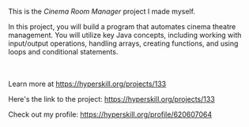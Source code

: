 This is the *Cinema Room Manager* project I made myself.


<p>In this project, you will build a program that automates cinema theatre management. You will utilize key Java concepts, including working with input/output operations, handling arrays, creating functions, and using loops and conditional statements.</p><br/><br/>Learn more at <a href="https://hyperskill.org/projects/133?utm_source=ide&utm_medium=ide&utm_campaign=ide&utm_content=project-card">https://hyperskill.org/projects/133</a>

Here's the link to the project: https://hyperskill.org/projects/133

Check out my profile: https://hyperskill.org/profile/620607064